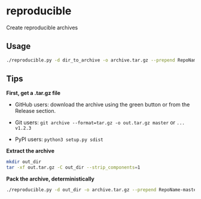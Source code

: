 # reproducible
Create reproducible archives

## Usage
```bash
./reproducible.py -d dir_to_archive -o archive.tar.gz --prepend RepoName-master
```

## Tips
**First, get a .tar.gz file**

- GitHub users: download the archive using the green button or from the Release section.

- Git users: `git archive --format=tar.gz -o out.tar.gz master` or `... v1.2.3`

- PyPI users: `python3 setup.py sdist`

**Extract the archive**

```bash
mkdir out_dir
tar -xf out.tar.gz -C out_dir --strip_components=1
```

**Pack the archive, deterministically**

```bash
./reproducible.py -d out_dir -o archive.tar.gz --prepend RepoName-master
```
